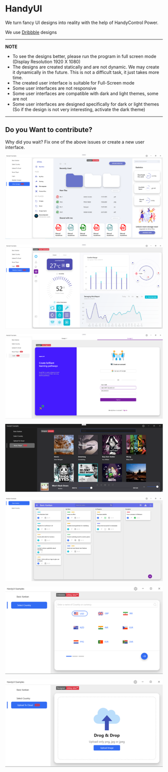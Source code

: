 # HandyUI
We turn fancy UI designs into reality with the help of HandyControl Power.

We use [Dribbble](https://dribbble.com/) designs

---
**NOTE**

- To see the designs better, please run the program in full screen mode (Display Resolution 1920 X 1080)
- The designs are created statically and are not dynamic. We may create it dynamically in the future. This is not a difficult task, it just takes more time.
- The created user interface is suitable for Full-Screen mode
- Some user interfaces are not responsive
- Some user interfaces are compatible with dark and light themes, some are not
- Some user interfaces are designed specifically for dark or light themes (So if the design is not very interesting, activate the dark theme)
---

## Do you Want to contribute? 
Why did you wait? Fix one of the above issues or create a new user interface.

![DriveStorage](https://raw.githubusercontent.com/HandyOrg/HandyOrgResource/master/HandyUI/DriveStorage.png)

![WeatherAnalysis](https://raw.githubusercontent.com/HandyOrg/HandyOrgResource/master/HandyUI/WeatherAnalysis.png)

![Login](https://raw.githubusercontent.com/HandyOrg/HandyOrgResource/master/HandyUI/Login.png)

![MusicPlayer](https://raw.githubusercontent.com/HandyOrg/HandyOrgResource/master/HandyUI/MusicPlayer.png)

![BasicKanban](https://raw.githubusercontent.com/HandyOrg/HandyOrgResource/master/HandyUI/BasicKanban.png)

![SelectCountry](https://raw.githubusercontent.com/HandyOrg/HandyOrgResource/master/HandyUI/SelectCountry.png)

![UploadToCloud](https://raw.githubusercontent.com/HandyOrg/HandyOrgResource/master/HandyUI/UploadToCloud.png)